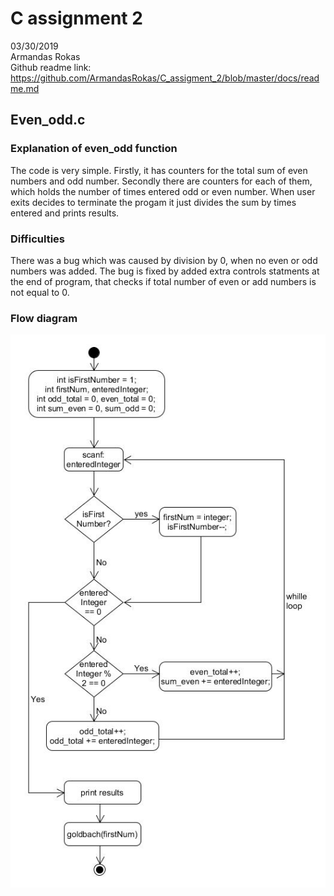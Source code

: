 # C assignment 2
03/30/2019  
Armandas Rokas  
Github readme link: https://github.com/ArmandasRokas/C_assigment_2/blob/master/docs/readme.md 
## Even_odd.c
### Explanation of even_odd function
The code is very simple. Firstly, it has counters for the total sum of even numbers and odd number. Secondly there are counters for each of them, which holds the number of times entered odd or even number. 
When user exits decides to terminate the progam it just divides the sum by times entered and prints results. 
### Difficulties  
There was a bug which was caused by division by 0, when no even or odd numbers was added. The bug is fixed by added extra controls statments at the end of program, that checks if total number of even or add numbers is not equal to 0. 
### Flow diagram
![alt text](https://github.com/ArmandasRokas/C_assigment_2/blob/master/docs/flowchart_even_odd.jpg "flowchart_even_odd")


